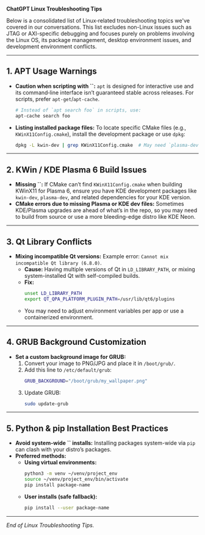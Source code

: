 **ChatGPT Linux Troubleshooting Tips**

Below is a consolidated list of Linux‑related troubleshooting topics we've covered in our conversations. This list excludes non-Linux issues such as JTAG or AXI-specific debugging and focuses purely on problems involving the Linux OS, its package management, desktop environment issues, and development environment conflicts.

---

## 1. APT Usage Warnings

- **Caution when scripting with **``**:**  `apt` is designed for interactive use and its command‑line interface isn’t guaranteed stable across releases. For scripts, prefer `apt-get`/`apt-cache`.
  ```bash
  # Instead of `apt search foo` in scripts, use:
  apt-cache search foo
  ```
- **Listing installed package files:** To locate specific CMake files (e.g., `KWinX11Config.cmake`), install the development package or use `dpkg`:
  ```bash
  dpkg -L kwin-dev | grep KWinX11Config.cmake  # May need `plasma-dev` or `kwin-builder` packages
  ```

---

## 2. KWin / KDE Plasma 6 Build Issues

- **Missing **``**:** If CMake can’t find `KWinX11Config.cmake` when building KWinX11 for Plasma 6, ensure you have KDE development packages like `kwin-dev`, `plasma-dev`, and related dependencies for your KDE version.
- **CMake errors due to missing Plasma or KDE dev files:** Sometimes KDE/Plasma upgrades are ahead of what’s in the repo, so you may need to build from source or use a more bleeding-edge distro like KDE Neon.

---

## 3. Qt Library Conflicts

- **Mixing incompatible Qt versions:** Example error: `Cannot mix incompatible Qt library (6.8.0)`.
  - **Cause:** Having multiple versions of Qt in `LD_LIBRARY_PATH`, or mixing system-installed Qt with self-compiled builds.
  - **Fix:**
    ```bash
    unset LD_LIBRARY_PATH
    export QT_QPA_PLATFORM_PLUGIN_PATH=/usr/lib/qt6/plugins
    ```
  - You may need to adjust environment variables per app or use a containerized environment.

---

## 4. GRUB Background Customization

- **Set a custom background image for GRUB:**
  1. Convert your image to PNG/JPG and place it in `/boot/grub/`.
  2. Add this line to `/etc/default/grub`:
     ```bash
     GRUB_BACKGROUND="/boot/grub/my_wallpaper.png"
     ```
  3. Update GRUB:
     ```bash
     sudo update-grub
     ```

---

## 5. Python & pip Installation Best Practices

- **Avoid system-wide **``** installs:** Installing packages system-wide via `pip` can clash with your distro’s packages.
- **Preferred methods:**
  - **Using virtual environments:**
    ```bash
    python3 -m venv ~/venv/project_env
    source ~/venv/project_env/bin/activate
    pip install package-name
    ```
  - **User installs (safe fallback):**
    ```bash
    pip install --user package-name
    ```

---

*End of Linux Troubleshooting Tips.*

